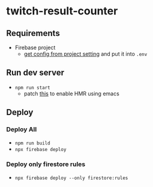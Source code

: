 # twitch-result-counter

## Requirements

- Firebase project
  - [get config from project setting](https://support.google.com/firebase/answer/7015592?ref_topic=6400762) and put it into `.env`

## Run dev server

- `npm run start`
  - patch [this](https://github.com/facebook/create-react-app/pull/10706) to enable HMR using emacs

## Deploy

### Deploy All

- `npm run build`
- `npx firebase deploy`

### Deploy only firestore rules

- `npx firebase deploy --only firestore:rules`
